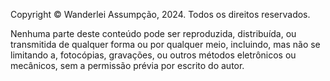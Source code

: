 Copyright © Wanderlei Assumpção, 2024. Todos os direitos reservados.

Nenhuma parte deste conteúdo pode ser reproduzida, distribuída, ou transmitida de qualquer forma ou por qualquer meio, incluindo, mas não se limitando a, fotocópias, gravações, ou outros métodos eletrônicos ou mecânicos, sem a permissão prévia por escrito do autor.
